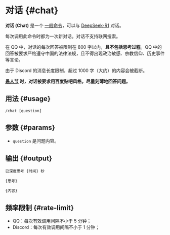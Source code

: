 # 对话 <Badge type="warning" text="测试中命令" /> {#chat}

**对话 (Chat)** 是一个 [一般命令](/general/)，可以与 [DeepSeek-R1](https://api-docs.deepseek.com/zh-cn/news/news250120) 对话。

每次调用此命令时都为一次新对话。对话不支持联网搜索。

在 QQ 中，对话的每次回答被限制在 800 字以内，**且不包括思考过程**。QQ 中的回答被要求严格遵守中国的法律法规，且不得出现政治敏感、宗教信仰、历史事件等言论。

由于 Discord 的消息长度限制，超过 1000 字（大约）的内容会被截断。

**[愚人节](/timeline/#april) 时，对话被要求用百度贴吧风格，尽量刻薄地回答问题。**

## 用法 {#usage}

```
/chat [question]
```

## 参数 {#params}

* `question` 是问题内容。

## 输出 {#output}

```
已深度思考 {时间} 秒

{思考}

{内容}
```

## 频率限制 {#rate-limit}

* QQ：每次有效调用间隔不小于 5 分钟；
* Discord：每次有效调用间隔不小于 1 分钟；